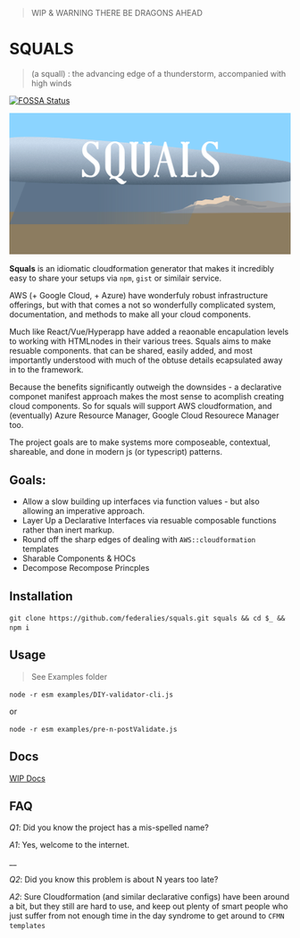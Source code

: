 > WIP & WARNING THERE BE DRAGONS AHEAD

# SQUALS

> (a squall) : the advancing edge of a thunderstorm, accompanied with high winds

[![FOSSA Status](https://app.fossa.com/api/projects/git%2Bgithub.com%2Ffederalies%2Fsquals.svg?type=small)](https://app.fossa.com/projects/git%2Bgithub.com%2Ffederalies%2Fsquals?ref=badge_small)

[![squals logo](/assets/readme-art.svg)](http://squals.federali.es)

**Squals** is an idiomatic cloudformation generator that makes it incredibly easy to share your setups via `npm`, `gist` or similair service.

AWS (+ Google Cloud, + Azure) have wonderfuly robust infrastructure offerings, but with that comes a not so wonderfully complicated system, documentation, and methods to make all your cloud components.

Much like React/Vue/Hyperapp have added a reaonable encapulation levels to working with HTMLnodes in their various trees. Squals aims to make resuable components. that can be shared, easily added, and most importantly understood with much of the obtuse details ecapsulated away in to the framework.

Because the benefits significantly outweigh the downsides - a declarative componet manifest approach makes the most sense to acomplish creating cloud components. So for squals will support AWS cloudformation, and (eventually) Azure Resource Manager, Google Cloud Resourece Manager too.

The project goals are to make systems more composeable, contextual, shareable, and done in modern js (or typescript) patterns.

## Goals:

- Allow a slow building up interfaces via function values - but also allowing an imperative approach.
- Layer Up a Declarative Interfaces via resuable composable functions rather than inert markup.
- Round off the sharp edges of dealing with `AWS::cloudformation` templates
- Sharable Components & HOCs
- Decompose Recompose Princples

## Installation

`git clone https://github.com/federalies/squals.git squals && cd $_ && npm i`

## Usage

> See Examples folder

`node -r esm examples/DIY-validator-cli.js`

or

`node -r esm examples/pre-n-postValidate.js`

## Docs

[WIP Docs](https://raw.githack.com/federalies/squals/master/docs/index.html)

## FAQ

_Q1_: Did you know the project has a mis-spelled name?

_A1_: Yes, welcome to the internet.

__

_Q2_: Did you know this problem is about N years too late?

_A2_: Sure Cloudformation (and similar declarative configs) have been around a bit, but they still are hard to use, and keep out plenty of smart people who just suffer from not enough time in the day syndrome to get around to `CFMN templates`
